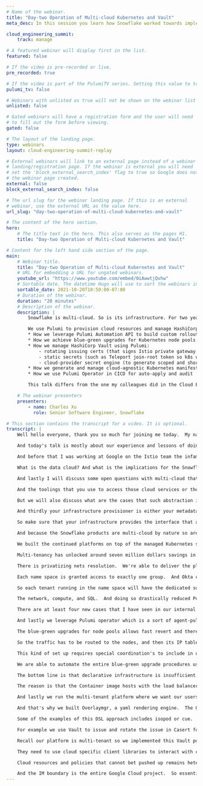 ```yaml
---
# Name of the webinar.
title: "Day-two Operation of Multi-cloud Kubernetes and Vault"
meta_desc: In this session you learn how Snowflake worked towards implementation and the day-2 experience of using Pulumi to manage Kubernetes and Vault.

cloud_engineering_summit:
    track: manage

# A featured webinar will display first in the list.
featured: false

# If the video is pre-recorded or live.
pre_recorded: true

# If the video is part of the PulumiTV series. Setting this value to true will list the video in the "PulumiTV" section.
pulumi_tv: false

# Webinars with unlisted as true will not be shown on the webinar list
unlisted: false

# Gated webinars will have a registration form and the user will need
# to fill out the form before viewing.
gated: false

# The layout of the landing page.
type: webinars
layout: cloud-engineering-summit-replay

# External webinars will link to an external page instead of a webinar
# landing/registration page. If the webinar is external you will need
# set the 'block_external_search_index' flag to true so Google does not index
# the webinar page created.
external: false
block_external_search_index: false

# The url slug for the webinar landing page. If this is an external
# webinar, use the external URL as the value here.
url_slug: "day-two-operation-of-multi-cloud-kubernetes-and-vault"

# The content of the hero section.
hero:
    # The title text in the hero. This also serves as the pages H1.
    title: "Day-two Operation of Multi-cloud Kubernetes and Vault"

# Content for the left hand side section of the page.
main:
    # Webinar title.
    title: "Day-two Operation of Multi-cloud Kubernetes and Vault"
    # URL for embedding a URL for ungated webinars.
    youtube_url: "https://www.youtube.com/embed/0iAwwtjQvhw"
    # Sortable date. The datetime Hugo will use to sort the webinars in date order.
    sortable_date: 2021-10-20T10:50:00-07:00
    # Duration of the webinar.
    duration: "20 minutes"
    # Description of the webinar.
    description: |
        Snowflake is multi-cloud. So is its infrastructure. For two years, Snowflake’s platform team has been building and operating 100 (and growing) Kubernetes clusters on AWS, Azure, and Google Cloud. Today, we run on average a total of 60k Pods to unlock $7M annual savings.

        We use Pulumi to provision cloud resources and manage HashiCorp Vault. In this talk, I will present how Pulumi has enabled Snowflake’s scale and growth:
        * How we leverage Pulumi Automation API to build custom rollout strategy for all Pulumi stacks
        * How we achieve blue-green upgrades for Kubernetes node pools
        * How we manage HashiCorp Vault using Pulumi:
            - rotating issuing certs (that signs Istio private gateway TLS cert)
            - static secrets (such as Teleport join-root token so k8s users could use one CLI to access all clusters and nodes)
            - cloud-provider secret engine (to generate scoped and short-lived tokens for services and automation)
        * How we generate and manage cloud-agnostic Kubernetes manifests by integrating with Pulumi stack outputs
        * How we use Pulumi Operator in CICD for auto-apply and audit

        This talk differs from the one my colleagues did in the Cloud Engineering Summit 2020. They focused on the container platform design (logging, monitoring, networking, etc). I will lean more towards implementation and the day-2 experience of using Pulumi.

    # The webinar presenters
    presenters:
        - name: Charles Xu
          role: Senior Software Engineer, Snowflake

# This section contains the transcript for a video. It is optional.
transcript: |
    Well hello everyone, thank you so much for joining me today.  My name is Charles and today I would love to tell you more about our multi-cloud experience building a multi tenant Container platforms on Kubernetes and Vault.  A bit more about me.  I work on the Container Platform team at Snowflake.  About more than a year-and-a-half ago my team started to build and operate a cloud agnostic container platforms based on Kubernetes.

    And today's talk is mostly about our experience and lessons of doing so.  I am excited about cloud native infrastructure as well as ecosystem.  So I think the contributor to several open-source projects in this domain.  Previously I work at Cruise, a self-driving car startup.  And my job was to design and implement a hyper cloud Kubernetes platform spanning Google Cloud as well as on premise infrastructure.

    And before that I was working at Google on the Istio team the infamous open source service mesh.  You can learn more about me at my personal website as well as by scanning the QR code.  I would like to begin my presentations by sharing with you the key takeaways of this talk.  I want you to take this message with you before I dive into the stories and analysis behind them.  And then I will explain what Snowflake is.

    What is the data cloud? And what is the implications for the Snowflake infrastructure? And then I'll give an overview of the our Container platforms.  What are its current scales? What are some technologies that we use? And what are the applications that we run on this platform? And then I'll dive right into the cloud agnostic Abstractions and explain to you how this strategy has enabled us to expand our support into the three major cloud provider so efficiently.  And Pulumi has been a very important tool to unlock the projects success.  I will share examples of our experience using Pulumi to provision cloud resources as well as managing vaults.  And from this experience I want to point you at some of the key characteristics or features that you should be looking for in your next provision tools.

    And lastly I will discuss some open questions with multi-cloud that my team is still actively working on.  So takeaways.  Cloud-agnostic abstractions prevents fragmentation's and proliferation of identities, policies, and toolings but is not always possible.  Proliferation right here means that you have to use different accounts and different user account and service accounts to access comparable services on different cloud.  And it's even harder to manage policies because the IM boundaries and IM policies are totally different in concepts and different API objects.

    And the toolings that you use to access those cloud services or the client libraries are all so different.  So essentially you have the problem of fragmentation's where you're doing one thing for Azure and totally different things for Amazon.  And another different kind of set up for Google Cloud.  And that's just not scalable.  And how do you assign different identities in different clouds that belongs to the essentially the same pre sequels? And governing the policies around that identity association? That's a challenge, and cloud-agnostic abstraction's definitely help in this case.

    But we will also discuss what are the cases that such abstraction is not possible yet? Secondly declarative infrastructure is insufficient to solve life cycle management.  Invest in a tool that allows orchestration.  Life cycle management right here refers to a cluster of version upgrades or stepping out additional clusters by some predefined configurations.  Orchestration becomes a key right here and we are operating at a scale of hundreds of clusters.  The best in provisioning tools that has the melting point that supports this complicated orchestration, because your infrastructure might be integrated with application on boarding and appointments as well as non cloud native infrastructure.

    And thirdly your infrastructure provisioner is either your metadata store or orchestrated by a metadata store.  And this store must be queryable.  We use to store this metadata within an internal wiki page.  Or this metadata is standard around the remits across our co ports.  Those are very hard to query and has been a number one headache in terms of implementing orchestrations where automations on top of different sets of tools that provisions the infrastructure and apps.

    So make sure that your infrastructure provides the interface that allows them to be queryable and orchestrate it.  Or you define this metadata within your provisioner itself that expose an API to make it queryable.  So the Snowflake overview.  Snowflake presents itself as the data cloud that sits on top of the three biggest public cloud providers regardless of where our customer data sits.  Snowflake provides one uniform execution platforms that unlocks all the data related functionalities such as data engineering, data warehousing, and data sharing.

    And because the Snowflake products are multi-cloud by nature so are our infrastructure.  Like I alluded to earlier, our continued platform has experienced tremendous growth in the recent months.  Currently we are running 110 Kubernetes clusters and my team's still building a lot more because of the business in it.  All the clusters averaged about 3,000 nodes in total, and that's about 60,000 Containers.  Because the cluster all the scales those are the average numbers.

    We built the continued platforms on top of the managed Kubernetes sovereigns to reduce operational overhead for the control prompts, but we do a lot more customizations and also add-ons on the clusters to make them a Container platforms that supports multi tenants.  All the clusters original clusters or multi AZ's and is deployed around the world.  The clusters are multi-tenant.  We support many different teams at Snowflake for their applications.  And meta teams share the same clusters and oftentimes many apps share the same node.

    Multi-tenancy has unlocked around seven million dollars savings in last year and we expect a lot more savings this year.  And our continual platform is integrated with the legacy VM-based infrastructure.  Snowflake was founded in 2012 and that's before Kubernetes was available.  So many of the infrastructure are still VM-based.  We have to integrate with the infrastructure to make sure there's network line of sight.

    There is privatizing nets resolution.  We're able to deliver the platform of this scale and scope because of the cloud native abstractions.  We've put a lot of thought into the sub systems that we use to reduce the customizations that we had to make for each individual clouds.  We use Okta to reduce the proliferation of identity.  Every users are assigned one Okta identity and assigned to several group membership.

    Each name space is granted access to exactly one group.  And Okta combined with Teleport ensured that users will only use one Teleport CLI to access all the different clusters and VM's on all different clouds.  One lessons we learn from this project is that we should try as much as possible to push up the policies into cloud native components such as pushing up network policies and mesh external traffic Policies, authorization policies, and routing rules, firewall rules, or OPA gatekeeper policies.  To further enhance multi-tenancies we developed in house custom resource definitions that abstract away the provisioning of Blob Storage buckets and objects as well as KMS services by different clouds.  Also for Vault policies for different tenants.

    So each tenant running in the name space will have the dedicated sub half on vault that they could use as the secret engine to store any kind of secrets that is secret.  And lastly for logging and monitoring we're relying on the core it Snowflake offering by itself kinda like dog food-ing our own products where we are streaming all the Container logs to Snowflakes using a product called Snowpipe.  Snowflake allows us to eventually write SQL to query our logs.  Like I mentioned before Pulumi has been a great fit for my team to provision cloud resources because Pulumi enables automation toolings and hence rapid infra scaling.  We use Pulumi micro stacks or multi-stacks where we divided up the provisioning of each cluster into three separate chunks.

    The network, compute, and SQL.  And doing so drastically reduced Pulumi preview time which is sorta similar to Terraform plan.  Pulumi also makes cross stack referencing really easy.  So all the dependencies on multi-stack can be properly captured.  The Pulumi automation API is really powerful.

    There are at least four new cases that I have seen in our internal code leveraging this feature.  I'll focus on covering the first two where we implemented blue-green upgrades from Kubernetes node pools to minimize any kinds of disruptions as well as instant during the upgrades.  We also generate cloud specific Kubernetes manifests from Pulumi outputs.  And I'll explain why we decided to define Kubernetes manifest outside of Pulumi and how Pulumi still makes any kinds of custom toolings really easy.  In addition to those two we have implemented custom roll out strategies for Pulumi stacks which is important because we have hundreds of clusters that we operate and we want to do some kind of preliminary testing before we roll out the code changes to all the clusters.

    And lastly we leverage Pulumi operator which is a sort of agent-pull CICD solutions so that we don't have to manually apply hundreds of stacks.  Blue-green upgrades for node pools.  Blue-green upgrades for node pools is very similar for blue-green upgrades for say any services where we provision a new version of the backing service.  And then after you validate it the new service is healthy and ready.  We redirect all the traffic to the new version of the server and retire the old version.

    The blue-green upgrades for node pools allows fast revert and there's no chance for stuck between different versions.  The upgrade steps are creating new node pools, cordon and drain the old pools, and delete the old node pools after workloads has been migrated to the new pools and are running healthily.  The problems with implementing blue-green upgrades is that manual upgrades on hundreds of clusters is just error-prone and doesn't scale, especially because we expect to do a lot more in the future.  Moreover we cannot rely on the cloud providers on the upgrade feature because we have a really special Istio ingress setup which is prompted by the product requirements that we must preserve the client source by P in every IP packets.  Combined with the fact that Azure doesn't have a cloud-native load balancer where the Azure load balancer is using the nodes as the back ends instead of the pods.

    So the traffic has to be routed to the nodes, and then its IP tabled to the ingress gateway paths.  And we do value consistency cross different clouds.  And we do want to have a consistent architecture across cloud.  And therefore we arrived at this special architecture where we're running Istio ingress in a dedicated node pool that doesn't follow scale.  And we're running the Istio ingress gateway as a deem of set pods.

    This kind of set up requires special coordination's to include in upgrades because when the Istio ingress pods are shifted or migrated to new sets of nodes the old Istio networks are still the back hands of the load balancer receiving client traffic.  However there's no more Istio ingress pods on that node to handle such client traffic.  Essentially that means the load balancer is routing the client traffic into a black hole.  And that's some kind of down time that we cannot tolerate.  Therefore for the Istio pool upgrade we kinda have to de-register the backing nodes from the load balancer and then coordinate and drain the Istio gateway pods over to the new pools.

    We are able to automate the entire blue-green upgrade procedures using the Pulumi Automation API.  We built some custom toolings around this API that allows us to add it and apply the Pulumi stacks according to the upgrade steps that I just described.  And we proceed one step at a time with some pre-imposed condition checks in between the steps to make sure that the steps are healthy and executed correctly.  And unlike other infrastructure's code systems Pulumi requires no DSL.  It expose the full flash firm language distractions directly to the user which is so powerful when we are trying to integrate with additional custom toolings and orchestration systems.

    The bottom line is that declarative infrastructure is insufficient to solve life cycle management.  Invest in a tool that allows orchestration.  And automation and orchestration are so important to sustain at the scale that we operate.  Another tool that we built around Pulumi is to solve the cloud-specific Kubernetes manifests issue.  Our application users need to customize their Kubernetes manifests to be able to run on multiple clusters or clouds.

    The reason is that the Container image hosts with the load balancer labels with a pod identity annotations are usually different across clouds.  The problem is that we were managing Kubernetes manifests outside of Pulumi.  The reason is mostly because A, most open source projects that we use only released an installation yaml.  And is non trivial work to translate that to the Pulumi set up.  And second the cluster stays almost always digress from infrastructure as code sets because of the dynamic nature of the cluster due to reasons like different controllers or a horizontal pod out of scale.

    And lastly we run the multi-tenant platform where we want our users to self manage their own Kubernetes manifests.  We don't want to be the bottom act where we have to approve every configuration changes related to applications.  But we also don't want to grant all the users equivalent access to Pulumi's and our configuration platforms.  Given the fact that we're building the Kubernetes manifest outside of Pulumi the clusters specific values are still stored in Pulumi because the cloud resources in the cluster itself is provisioned by Pulumi.  So we need to build a tool that allows us to generate those Kubernetes manifests, customize given the cloud's specific values.

    And that's why we built Overlaymgr, a yaml rendering engine.  The Overlaymgr will read the Pulumi stack outputs using the API and generating the overlays that feeds into Kustomize, which renders the final Kubernetes manifests that was applied by ArgoCD.  In the cloud native community we also saw alternative solution such as using the DSL.  Doing so still needs the input data from that framework to manage the Kubernetes configuration.  The infrastructure provisioning tool.

    Some of the examples of this DSL approach includes isopod or cue.  The bottom line is that your infrastructure provisioner is either your metadata store or orchestra by a metadata store where the store must be queryable.  In addition to Kubernetes and in cloud resources we also use Pulumi to provision and manage Vault deployments.  Vault or HashiCorp Vault is a critical piece in our secret net service and also private EKI.  We use Pulumi to initialize and configure Vault.

    For example we use Vault to issue and rotate the issue in Casert for Cert Manager.  And Cert Manager or assigned the TLS cert used to terminate our private HTTPS traffic.  We also replicates data secrets cross deployments and regions using Pulumi to orchestrate this.  And lastly we enabled the cloud providers secret engine so that clients or applications can obtain from vault short lived tokens to talk to cloud providers instead of having to store long lived data tokens which is less secure.  The tenant onboarding is outside of Pulumi.

    Recall our platform is multi-tenant so we implemented this Vault policy custom resource definition where the platform user can define this vault policy so that they combined a list of Vault paths to a specific Kubernetes service account.  And their applications could just use such service account when interacting with the Vault that's deployed in a cluster.  An example of such Vault policy is showing on the right hand side.  My team has made some progress with multi-cloud, but some open questions remain.  For example applications still have to be cloud aware.

    They need to use cloud specific client libraries to interact with cloud services and requiring code changes for each cloud providers we want to support.  For example if the application needs to read a file from the Blob Storage bucket or write to a message cue or pop sub topic, path identity that translates a Kubernetes service account into a cloud service account only solves the authorization and authentication problems.  The CRD's that we described earlier only resolves the resource provisioning aspect, hence the interaction between the applications and the cloud providers remain cloud specific.  Essentially you have to write the same code many times and ones for each cloud providers.  And secondly cloud agnostic abstractions often terminates at Kubernetes.

    Cloud resources and policies that cannot bet pushed up remains heterogeneous across clouds.  One example is when we used Cert Manager and acme protocols to automatically renew our cluster public certificates that terminates the public HTTPS traffic.  In order to solve the acme DNS oh one challenge we have to make some DNS tax record.  So we want to reduce the cloud DNS permissions for Cert Manager to only making tax records.  However we could not do so on Google Cloud at least because there's no record lever permission control.

    And the IM boundary is the entire Google Cloud project.  So essentially we have to configure the permissions and security boundary controls per cloud.  And this is the end of my talk.  Thank you so much for being with me for the past 20 minutes.  And if you are also excited about multi-cloud and distributive systems, continued platforms, and open-source software, my team is hiring aggressively. And please scan the QR code on the left and get in touch with us.  Thank you so much.
---
```

